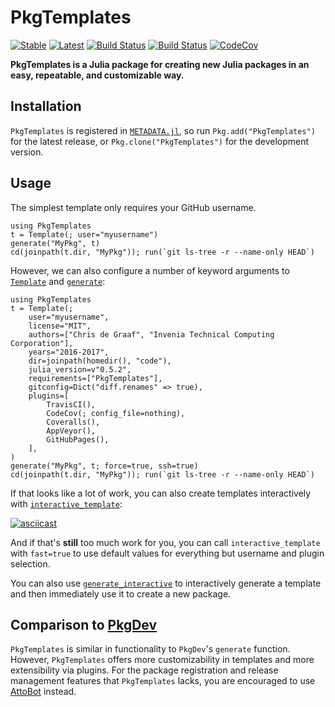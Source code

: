 # PkgTemplates

[![Stable](https://img.shields.io/badge/docs-stable-blue.svg)](https://invenia.github.io/PkgTemplates.jl/stable)
[![Latest](https://img.shields.io/badge/docs-latest-blue.svg)](https://invenia.github.io/PkgTemplates.jl/latest)
[![Build Status](https://travis-ci.org/invenia/PkgTemplates.jl.svg?branch=master)](https://travis-ci.org/invenia/PkgTemplates.jl)
[![Build Status](https://ci.appveyor.com/api/projects/status/r24xamruqlm88uti?svg=true)](https://ci.appveyor.com/project/christopher-dG/PkgTemplates-jl)
[![CodeCov](https://codecov.io/gh/invenia/PkgTemplates.jl/branch/master/graph/badge.svg)](https://codecov.io/gh/invenia/PkgTemplates.jl)

**PkgTemplates is a Julia package for creating new Julia packages in an easy,
repeatable, and customizable way.**

## Installation

`PkgTemplates` is registered in
[`METADATA.jl`](https://github.com/JuliaLang/METADATA.jl), so run
`Pkg.add("PkgTemplates")` for the latest release, or
`Pkg.clone("PkgTemplates")` for the development version.

## Usage

The simplest template only requires your GitHub username.

```@repl
using PkgTemplates
t = Template(; user="myusername")
generate("MyPkg", t)
cd(joinpath(t.dir, "MyPkg")); run(`git ls-tree -r --name-only HEAD`)
```

However, we can also configure a number of keyword arguments to
[`Template`](@ref) and [`generate`](@ref):

```@repl
using PkgTemplates
t = Template(;
    user="myusername",
    license="MIT",
    authors=["Chris de Graaf", "Invenia Technical Computing Corporation"],
    years="2016-2017",
    dir=joinpath(homedir(), "code"),
    julia_version=v"0.5.2",
    requirements=["PkgTemplates"],
    gitconfig=Dict("diff.renames" => true),
    plugins=[
        TravisCI(),
        CodeCov(; config_file=nothing),
        Coveralls(),
        AppVeyor(),
        GitHubPages(),
    ],
)
generate("MyPkg", t; force=true, ssh=true)
cd(joinpath(t.dir, "MyPkg")); run(`git ls-tree -r --name-only HEAD`)
```

If that looks like a lot of work, you can also create templates interactively
with [`interactive_template`](@ref):

[![asciicast](https://asciinema.org/a/bqBwff05mI7Cl9bz7EqLPMKF8.png)](https://asciinema.org/a/bqBwff05mI7Cl9bz7EqLPMKF8)

And if that's **still** too much work for you, you can call
`interactive_template` with `fast=true` to use default values for everything
but username and plugin selection.

You can also use [`generate_interactive`](@ref) to interactively generate a template and then
immediately use it to create a new package.

## Comparison to [PkgDev](https://github.com/JuliaLang/PkgDev.jl)

`PkgTemplates` is similar in functionality to `PkgDev`'s `generate` function.
However, `PkgTemplates` offers more customizability in templates and more
extensibility via plugins. For the package registration and release management
features that `PkgTemplates` lacks, you are encouraged to use
[AttoBot](https://github.com/apps/attobot) instead.
